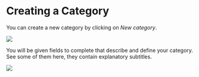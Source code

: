 # Creating a Category

You can create a new category by clicking on *New category*.

![](../assets/category_creation.png)

You will be given fields to complete that describe and define your category. See some of them here, they contain explanatory subtitles.

![](../assets/category_def_fields.png)
